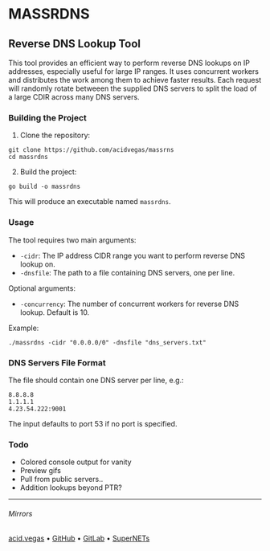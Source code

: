 # MASSRDNS

## Reverse DNS Lookup Tool

This tool provides an efficient way to perform reverse DNS lookups on IP addresses, especially useful for large IP ranges. It uses concurrent workers and distributes the work among them to achieve faster results. Each request will randomly rotate betweeen the supplied DNS servers to split the load of a large CDIR across many DNS servers.

### Building the Project

1. Clone the repository:

```
git clone https://github.com/acidvegas/massrns
cd massrdns
```

2. Build the project:

```
go build -o massrdns
```

This will produce an executable named `massrdns`.

### Usage

The tool requires two main arguments:

- `-cidr`: The IP address CIDR range you want to perform reverse DNS lookup on.
- `-dnsfile`: The path to a file containing DNS servers, one per line.

Optional arguments:

- `-concurrency`: The number of concurrent workers for reverse DNS lookup. Default is 10.

Example:

```
./massrdns -cidr "0.0.0.0/0" -dnsfile "dns_servers.txt"
```

### DNS Servers File Format

The file should contain one DNS server per line, e.g.:

```
8.8.8.8
1.1.1.1
4.23.54.222:9001
```

The input defaults to port 53 if no port is specified.

### Todo
- Colored console output for vanity
- Preview gifs
- Pull from public servers..
- Addition lookups beyond PTR?

___

###### Mirrors
[acid.vegas](https://git.acid.vegas/massrdns) • [GitHub](https://github.com/acidvegas/massrdns) • [GitLab](https://gitlab.com/acidvegas/massrdns) • [SuperNETs](https://git.supernets.org/acidvegas/massrdns)
